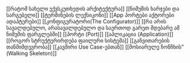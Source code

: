 [[რატომ სახელი ექვსკუთხედის  არქიტექტურა]]
[[ნიმუშის ხარჯები და სარგებელი]]
[[ტერმინების ლექსიკონი]]
[[App პორტები აქტორები ადაპტერები]]
[[კონფიგურატორი(The Configurator)]]
[[რა არის სავალდებულო, არასავალდებულო და საერთოდ გარეთ მდებარე ამ ნიმუშის ფარგლებში]]
[[პორტი (Port)]]
[[აპლიკაცია (Application)]]
[[როგორ სტრუქტურირდება ფაილური სისტემა]]
[[განვითარების თანმიმდევრობა]]
[[კავშირი Use Case-ებთან]]
[[მოსიარულე ჩონჩხის” (Walking Skeleton)]]